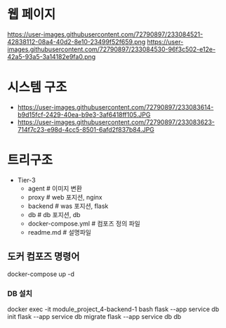 # 웹 페이지
https://user-images.githubusercontent.com/72790897/233084521-42838112-08a4-40d2-8e10-23499f52f659.png
https://user-images.githubusercontent.com/72790897/233084530-96f3c502-e12e-42a5-93a5-3a14182e9fa0.png

# 시스템 구조
- https://user-images.githubusercontent.com/72790897/233083614-b9d15fcf-2429-40ea-b9e3-3af6418ff105.JPG
- https://user-images.githubusercontent.com/72790897/233083623-714f7c23-e98d-4cc5-8501-6afd2f837b84.JPG

# 트리구조
  - Tier-3
    - agent     # 이미지 변환
    - proxy     # web 포지션, nginx
    - backend   # was 포지션, flask
    - db        # db 포지션, db
    - docker-compose.yml    # 컴포즈 정의 파일
    - readme.md     # 설명파일
  
## 도커 컴포즈 명령어
docker-compose up -d
### DB 설치
docker exec -it module_project_4-backend-1 bash
flask --app service db init
flask --app service db migrate
flask --app service db db
